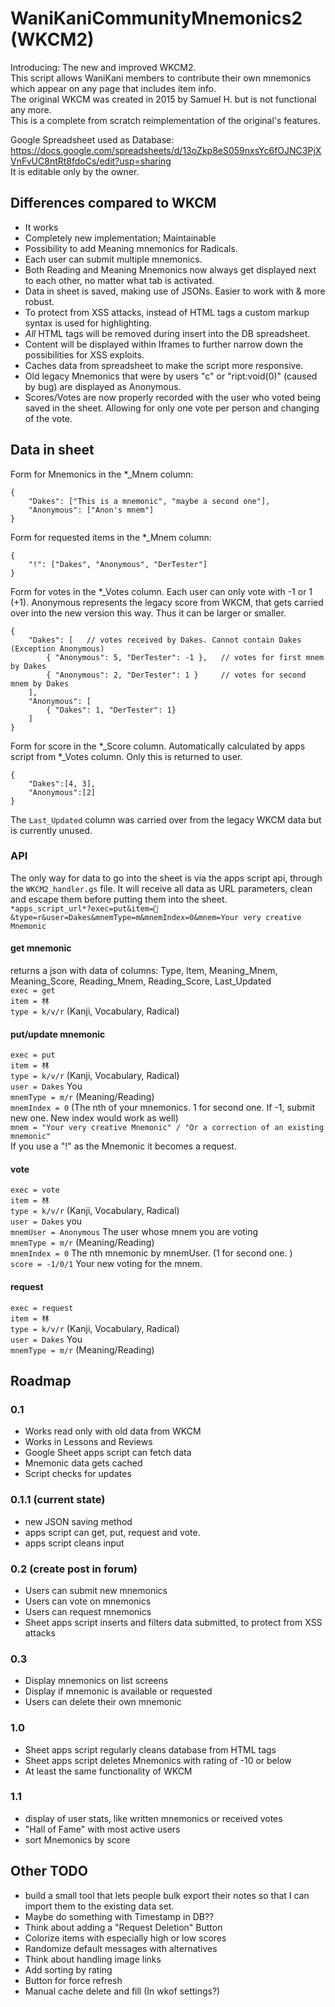 # WaniKaniCommunityMnemonics2 (WKCM2)
Introducing: The new and improved WKCM2.  
This script allows WaniKani members to contribute their own mnemonics which appear on any page that includes item info.  
The original WKCM was created in 2015 by Samuel H. but is not functional any more.  
This is a complete from scratch reimplementation of the original's features. 

Google Spreadsheet used as Database: https://docs.google.com/spreadsheets/d/13oZkp8eS059nxsYc6fOJNC3PjXVnFvUC8ntRt8fdoCs/edit?usp=sharing  
It is editable only by the owner. 

## Differences compared to WKCM
- It works
- Completely new implementation; Maintainable
- Possibility to add Meaning mnemonics for Radicals. 
- Each user can submit multiple mnemonics. 
- Both Reading and Meaning Mnemonics now always get displayed next to each other, no matter what tab is activated.
- Data in sheet is saved, making use of JSONs. Easier to work with & more robust. 
- To protect from XSS attacks, instead of HTML tags a custom markup syntax is used for highlighting. 
- *All* HTML tags will be removed during insert into the DB spreadsheet. 
- Content will be displayed within Iframes to further narrow down the possibilities for XSS exploits.
- Caches data from spreadsheet to make the script more responsive. 
- Old legacy Mnemonics that were by users "c" or "ript:void(0)" (caused by bug) are displayed as Anonymous. 
- Scores/Votes are now properly recorded with the user who voted being saved in the sheet. Allowing for only one vote per person and changing of the vote. 

## Data in sheet

Form for Mnemonics in the \*_Mnem column:  
```JSON5
{
    "Dakes": ["This is a mnemonic", "maybe a second one"], 
    "Anonymous": ["Anon's mnem"]
}
```
Form for requested items in the \*_Mnem column:  
```JSON5
{
    "!": ["Dakes", "Anonymous", "DerTester"]
}
```

Form for votes in the \*_Votes column. Each user can only vote with -1 or 1 (+1). Anonymous represents the legacy score from WKCM, that gets carried over into the new version this way. Thus it can be larger or smaller.  
```JSON5
{
    "Dakes": [   // votes received by Dakes. Cannot contain Dakes (Exception Anonymous)
        { "Anonymous": 5, "DerTester": -1 },   // votes for first mnem by Dakes
        { "Anonymous": 2, "DerTester": 1 }     // votes for second mnem by Dakes
    ],
    "Anonymous": [
        { "Dakes": 1, "DerTester": 1}
    ]
}
```

Form for score in the \*_Score column. Automatically calculated by apps script from \*_Votes column. Only this is returned to user.  

```JSON5
{
    "Dakes":[4, 3],
    "Anonymous":[2]
}
```

The `Last_Updated` column was carried over from the legacy WKCM data but is currently unused. 

### API
The only way for data to go into the sheet is via the apps script api, through the `WKCM2_handler.gs` file. It will receive all data as URL parameters, clean and escape them before putting them into the sheet.  
`*apps_script_url*?exec=put&item=🍜&type=r&user=Dakes&mnemType=m&mnemIndex=0&mnem=Your very creative Mnemonic`
#### get mnemonic
returns a json with data of columns: Type, Item, Meaning_Mnem, Meaning_Score, Reading_Mnem, Reading_Score, Last_Updated  
`exec = get`  
`item = 林`  
`type = k/v/r` (Kanji, Vocabulary, Radical)  
#### put/update mnemonic
`exec = put`  
`item = 林`  
`type = k/v/r` (Kanji, Vocabulary, Radical)  
`user = Dakes` You  
`mnemType = m/r` (Meaning/Reading)  
`mnemIndex = 0` (The nth of your mnemonics. 1 for second one. If -1, submit new one. New index would work as well)  
`mnem = "Your very creative Mnemonic" / "Or a correction of an existing mnemonic"`  
If you use a "!" as the Mnemonic it becomes a request. 
#### vote
`exec = vote`  
`item = 林`  
`type = k/v/r` (Kanji, Vocabulary, Radical)  
`user = Dakes` you  
`mnemUser = Anonymous` The user whose mnem you are voting  
`mnemType = m/r` (Meaning/Reading)  
`mnemIndex = 0` The nth mnemonic by mnemUser. (1 for second one. )  
`score = -1/0/1` Your new voting for the mnem.   
#### request
`exec = request`  
`item = 林`  
`type = k/v/r` (Kanji, Vocabulary, Radical)  
`user = Dakes` You  
`mnemType = m/r` (Meaning/Reading)  

## Roadmap

### 0.1
- Works read only with old data from WKCM
- Works in Lessons and Reviews
- Google Sheet apps script can fetch data
- Mnemonic data gets cached
- Script checks for updates

### 0.1.1 (current state)
- new JSON saving method
- apps script can get, put, request and vote. 
- apps script cleans input

### 0.2 (create post in forum)
- Users can submit new mnemonics
- Users can vote on mnemonics
- Users can request mnemonics
- Sheet apps script inserts and filters data submitted, to protect from XSS attacks

### 0.3
- Display mnemonics on list screens
- Display if mnemonic is available or requested
- Users can delete their own mnemonic

### 1.0
- Sheet apps script regularly cleans database from HTML tags
- Sheet apps script deletes Mnemonics with rating of -10 or below
- At least the same functionality of WKCM

### 1.1
- display of user stats, like written mnemonics or received votes
- "Hall of Fame" with most active users
- sort Mnemonics by score

## Other TODO
- build a small tool that lets people bulk export their notes so that I can import them to the existing data set.  
- Maybe do something with Timestamp in DB??
- Think about adding a "Request Deletion" Button
- Colorize items with especially high or low scores
- Randomize default messages with alternatives
- Think about handling image links
- Add sorting by rating
- Button for force refresh
- Manual cache delete and fill (In wkof settings?)
